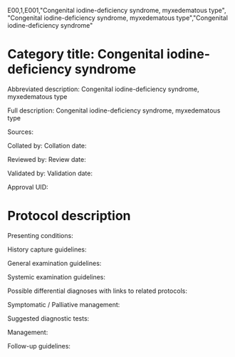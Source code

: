 E00,1,E001,"Congenital iodine-deficiency syndrome, myxedematous type", "Congenital iodine-deficiency syndrome, myxedematous type","Congenital iodine-deficiency syndrome"
# Category title: Congenital iodine-deficiency syndrome

Abbreviated description: Congenital iodine-deficiency syndrome, myxedematous type

Full description: Congenital iodine-deficiency syndrome, myxedematous type

Sources:

Collated by:
Collation date:

Reviewed by:
Review date:

Validated by:
Validation date:

Approval UID:

# Protocol description

Presenting conditions:

History capture guidelines:

General examination guidelines:

Systemic examination guidelines:

Possible differential diagnoses with links to related protocols:

Symptomatic / Palliative management:

Suggested diagnostic tests:

Management:

Follow-up guidelines:
